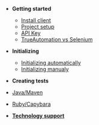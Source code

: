 * **Getting started**
  * [Install client](install-client.md)
  * [Project setup](project-setup.md)
  * [API Key](api-key.md)
  * [TrueAutomation vs Selenium](trueautomation-vs-selenium.md)


* **Initializing**
  * [Initializing automatically](initializing.md)
  * [Initializing manualy](project-init-manually.md)


* **Creating tests**
 * [Java/Maven](first-test-java.md)
 * [Ruby/Capybara](first-test-capybara.md)
 
* [**Technology support**](technology-support.md)
